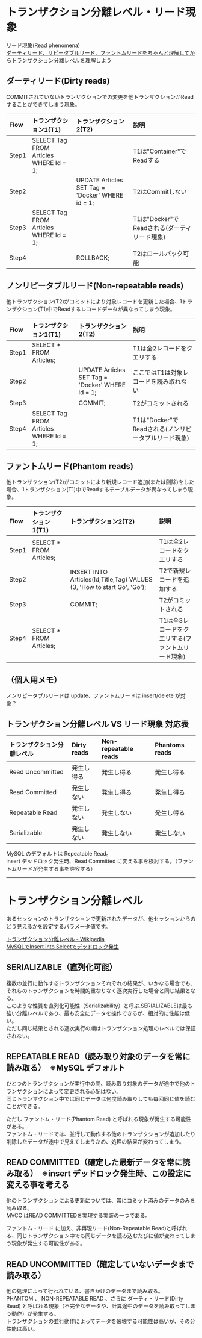 # トランザクション分離レベル・リード現象
リード現象(Read phenomena)  
[ダーティリード、リピータブルリード、ファントムリードをちゃんと理解してからトランザクション分離レベルを理解しよう](https://qiita.com/momotaro98/items/ad859ec2934ee98540fb)  


## ダーティリード(Dirty reads)
COMMITされていないトランザクションでの変更を他トランザクションがReadすることができてしまう現象。

|  Flow   |  トランザクション1(T1)                           |  トランザクション2(T2)                                     |  説明                              |
|:--------|:-----------------------------------------|:---------------------------------------------------|:---------------------------------|
|  Step1  |  SELECT Tag FROM Articles WHERE Id = 1;  |                                                    |  T1は"Container"でReadする           |
|  Step2  |                                          |  UPDATE Articles SET Tag = 'Docker' WHERE id = 1;  |  T2はCommitしない                    |
|  Step3  |  SELECT Tag FROM Articles WHERE Id = 1;  |                                                    |  T1は"Docker"でReadされる(ダーティリード現象)  |
|  Step4  |                                          |  ROLLBACK;                                         |  T2はロールバック可能                     |


## ノンリピータブルリード(Non-repeatable reads)
他トランザクション(T2)がコミットにより対象レコードを更新した場合、1トランザクション(T1)中でReadするレコードデータが異なってしまう現象。


|  Flow   |  トランザクション1(T1)                           |  トランザクション2(T2)                                     |  説明                                  |
|:--------|:-----------------------------------------|:---------------------------------------------------|:-------------------------------------|
|  Step1  |  SELECT * FROM Articles;                 |                                                    |  T1は全2レコードをクエリする                     |
|  Step2  |                                          |  UPDATE Articles SET Tag = 'Docker' WHERE id = 1;  |  ここではT1は対象レコードを読み取れない                |
|  Step3  |                                          |  COMMIT;                                           |  T2がコミットされる                          |
|  Step4  |  SELECT Tag FROM Articles WHERE Id = 1;  |                                                    |  T1は"Docker"でReadされる(ノンリピータブルリード現象)  |


## ファントムリード(Phantom reads)
他トランザクション(T2)がコミットにより新規レコード追加(または削除)をした場合、1トランザクション(T1)中でReadするテーブルデータが異なってしまう現象。

|  Flow   |  トランザクション1(T1)            |  トランザクション2(T2)                                                            |  説明                           |
|:--------|:--------------------------|:--------------------------------------------------------------------------|:------------------------------|
|  Step1  |  SELECT * FROM Articles;  |                                                                           |  T1は全2レコードをクエリする              |
|  Step2  |                           |  INSERT INTO Articles(Id,Title,Tag) VALUES (3, 'How to start Go', 'Go');  |  T2で新規レコードを追加する               |
|  Step3  |                           |  COMMIT;                                                                  |  T2がコミットされる                   |
|  Step4  |  SELECT * FROM Articles;  |                                                                           |  T1は全3レコードをクエリする(ファントムリード現象)  |


## （個人用メモ）
ノンリピータブルリードは update、ファントムリードは insert/delete が対象？  


## トランザクション分離レベル VS リード現象 対応表

|  トランザクション分離レベル  |  Dirty reads      |  Non-repeatable reads  |  Phantoms reads  |
|:----------------------------|:-------------------|:-----------------------|:-----------------|
|  Read Uncommitted           |  発生し得る        |  発生し得る             |  発生し得る           |
|  Read Committed             |  発生しない        |  発生し得る             |  発生し得る           |
|  Repeatable Read            |  発生しない        |  発生しない             |  発生し得る           |
|  Serializable               |  発生しない        |  発生しない             |  発生しない           |


MySQL のデフォルトは Repeatable Read。  
insert デッドロック発生時、Read Committed に変える事を検討する。（ファントムリードが発生する事を許容する）  

_______________________________________________________________________________________
# トランザクション分離レベル
あるセッションのトランザクションで更新されたデータが、他セッションからのどう見えるかを設定するパラメータ値です。

[トランザクション分離レベル - Wikipedia](https://ja.wikipedia.org/wiki/%E3%83%88%E3%83%A9%E3%83%B3%E3%82%B6%E3%82%AF%E3%82%B7%E3%83%A7%E3%83%B3%E5%88%86%E9%9B%A2%E3%83%AC%E3%83%99%E3%83%AB#:~:text=%E3%83%88%E3%83%A9%E3%83%B3%E3%82%B6%E3%82%AF%E3%82%B7%E3%83%A7%E3%83%B3%E5%88%86%E9%9B%A2%E3%83%AC%E3%83%99%E3%83%AB%20%EF%BC%88%E3%83%88%E3%83%A9%E3%83%B3%E3%82%B6%E3%82%AF%E3%82%B7%E3%83%A7%E3%83%B3%E3%81%B6%E3%82%93,%E7%8B%AC%E7%AB%8B%E6%80%A7%E3%83%AC%E3%83%99%E3%83%AB%E3%81%A8%E3%82%82%E5%91%BC%E3%81%B0%E3%82%8C%E3%82%8B%E3%80%82)  
[MySQLでInsert into Selectでデッドロック発生](https://www.matsubarasystems.com/mysql/insert-into-select-deadlock)  

## SERIALIZABLE（直列化可能）
複数の並行に動作するトランザクションそれぞれの結果が、いかなる場合でも、それらのトランザクションを時間的重なりなく逐次実行した場合と同じ結果となる。  
このような性質を直列化可能性（Serializability）と呼ぶ.SERIALIZABLEは最も強い分離レベルであり、最も安全にデータを操作できるが、相対的に性能は低い。  
ただし同じ結果とされる逐次実行の順はトランザクション処理のレベルでは保証されない。

## REPEATABLE READ（読み取り対象のデータを常に読み取る）　※MySQL デフォルト
ひとつのトランザクションが実行中の間、読み取り対象のデータが途中で他のトランザクションによって変更される心配はない。  
同じトランザクション中では同じデータは何度読み取りしても毎回同じ値を読むことができる。  

ただし ファントム・リード(Phantom Read) と呼ばれる現象が発生する可能性がある。  
ファントム・リードでは、並行して動作する他のトランザクションが追加したり削除したデータが途中で見えてしまうため、処理の結果が変わってしまう。  

## READ COMMITTED（確定した最新データを常に読み取る）　※insert デッドロック発生時、この設定に変える事を考える
他のトランザクションによる更新については、常にコミット済みのデータのみを読み取る。  
MVCC はREAD COMMITTEDを実現する実装の一つである。  

ファントム・リード に加え、非再現リード(Non-Repeatable Read)と呼ばれる、同じトランザクション中でも同じデータを読み込むたびに値が変わってしまう現象が発生する可能性がある。

## READ UNCOMMITTED（確定していないデータまで読み取る）
他の処理によって行われている、書きかけのデータまで読み取る。  
PHANTOM 、 NON-REPEATABLE READ 、さらに ダーティ・リード(Dirty Read) と呼ばれる現象（不完全なデータや、計算途中のデータを読み取ってしまう動作）が発生する。  
トランザクションの並行動作によってデータを破壊する可能性は高いが、その分性能は高い。  


